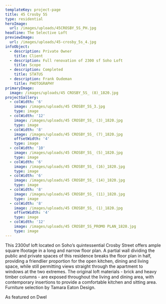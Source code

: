```yaml
---
templateKey: project-page
title: 45 Crosby 5S
type: residential
heroImage:
  url: /images/uploads/45CROSBY_5S_PH.jpg
headline: The Selective Loft
previewImage:
  url: /images/uploads/45-crosby_5s_4.jpg
infoObject:
  - description: Private Owner
    title: Client
  - description: Full renovation of 2300 sf Soho Loft
    title: Scope
  - description: Completed
    title: STATUS
  - description: Frank Oudeman
    title: PHOTOGRAPHY
primaryImage:
  image: /images/uploads/45 CROSBY_5S_ (8)_1820.jpg
projectGallery:
  - colWidth: '6'
    image: /images/uploads/45 CROSBY_5S_3.jpg
    type: image
  - colWidth: '12'
    image: /images/uploads/45 CROSBY_5S_ (3)_1820.jpg
    type: image
  - colWidth: '8'
    image: /images/uploads/45 CROSBY_5S_ (7)_1820.jpg
    offsetWidth: '4'
    type: image
  - colWidth: '10'
    image: /images/uploads/45 CROSBY_5S_ (5)_1820.jpg
    type: image
  - colWidth: '6'
    image: /images/uploads/45 CROSBY_5S_ (16)_1820.jpg
    type: image
  - colWidth: '6'
    image: /images/uploads/45 CROSBY_5S_ (14)_1820.jpg
    type: image
  - colWidth: '8'
    image: /images/uploads/45 CROSBY_5S_ (11)_1820.jpg
    type: image
  - colWidth: '8'
    image: /images/uploads/45 CROSBY_5S_ (1)_1820.jpg
    offsetWidth: '4'
    type: image
  - colWidth: '12'
    image: /images/uploads/45 CROSBY_5S_PROMO PLAN_1820.jpg
    type: image
---
```

This 2300sf loft located on Soho’s quintessential Crosby Street offers ample square lfootage in a long and narrow floor plan. A partial wall dividing the public and private spaces of this residence breaks the floor plan in half, providing a friendlier proportion for the open kitchen, dining and living space, while still permitting views straight through the apartment to windows at the two extremes. The original loft materials - brick and heavy timber columns - are exposed throughout the living and dining area, with contemporary insertions to provide a comfortable kitchen and sitting area. Furniture selection by Tamara Eaton Design.

As featured on Dwel
